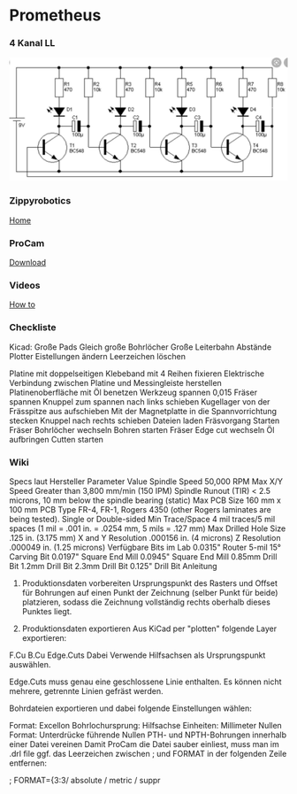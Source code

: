 # Prometheus

### 4 Kanal LL
![image](https://github.com/frankyhub/Prometheus/blob/main/4Kanal-LL.jpg)

### Zippyrobotics
[Home](https://www.zippyrobotics.com/)

### ProCam
[Download](https://www.zippyrobotics.com/download/)

### Videos
[How to](https://www.zippyrobotics.com/how-to/)


### Checkliste
Kicad:
Große Pads
Gleich große Bohrlöcher
Große Leiterbahn Abstände
Plotter Eistellungen ändern
Leerzeichen löschen

Platine mit doppelseitigen Klebeband mit 4 Reihen fixieren
Elektrische Verbindung zwischen Platine und Messingleiste herstellen 
Platinenoberfläche mit Öl benetzen
Werkzeug spannen
0,015 Fräser spannen 
Knuppel zum spannen nach links schieben 
Kugellager von der Frässpitze aus aufschieben
Mit der Magnetplatte in die Spannvorrichtung stecken
Knuppel nach rechts schieben
Dateien laden
Fräsvorgang Starten
Fräser  Bohrlöcher wechseln
Bohren starten 
Fräser Edge cut wechseln
Öl aufbringen 
Cutten starten


### Wiki
Specs laut Hersteller
Parameter	Value
Spindle Speed	50,000 RPM
Max X/Y Speed	Greater than 3,800 mm/min (150 IPM)
Spindle Runout (TIR)	< 2.5 microns, 10 mm below the spindle bearing (static)
Max PCB Size	160 mm x 100 mm
PCB Type	FR-4, FR-1, Rogers 4350 (other Rogers laminates are being tested). Single or Double-sided
Min Trace/Space	4 mil traces/5 mil spaces (1 mil = .001 in. = .0254 mm, 5 mils = .127 mm)
Max Drilled Hole Size	.125 in. (3.175 mm)
X and Y Resolution	.000156 in. (4 microns)
Z Resolution	.000049 in. (1.25 microns)
Verfügbare Bits im Lab
0.0315" Router
5-mil 15° Carving Bit
0.0197" Square End Mill
0.0945" Square End Mill
0.85mm Drill Bit
1.2mm Drill Bit
2.3mm Drill Bit
0.125" Drill Bit
Anleitung
1. Produktionsdaten vorbereiten
Ursprungspunkt des Rasters und Offset für Bohrungen auf einen Punkt der Zeichnung (selber Punkt für beide) platzieren, sodass die Zeichnung vollständig rechts oberhalb dieses Punktes liegt.

2. Produktionsdaten exportieren
Aus KiCad per "plotten" folgende Layer exportieren:

F.Cu
B.Cu
Edge.Cuts
Dabei Verwende Hilfsachsen als Ursprungspunkt auswählen.

Edge.Cuts muss genau eine geschlossene Linie enthalten. Es können nicht mehrere, getrennte Linien gefräst werden.

Bohrdateien exportieren und dabei folgende Einstellungen wählen:

Format: Excellon
Bohrlochursprung: Hilfsachse
Einheiten: Millimeter
Nullen Format: Unterdrücke führende Nullen
PTH- und NPTH-Bohrungen innerhalb einer Datei vereinen
Damit ProCam die Datei sauber einliest, muss man im .drl file ggf. das Leerzeichen zwischen ; und FORMAT in der folgenden Zeile entfernen:

; FORMAT={3:3/ absolute / metric / suppr

